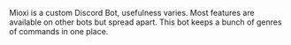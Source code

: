 Mioxi is a custom Discord Bot, usefulness varies. Most features are available on other bots but spread apart. This bot keeps a bunch of genres of commands in one place.
